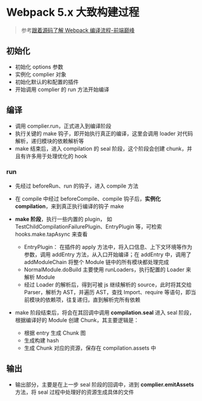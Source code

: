 # Webpack 5.x 大致构建过程

> 参考[跟着源码了解 Webpack 编译流程-前端巅峰](https://mp.weixin.qq.com/s/Oes6yI2XCKXKLQSijNNjGQ?st=25D6B8745162BBA43B557AA00DB08E1B72D2699A6D5228E6E1360E83D39E37466280B76D343C9BDF30CEE5B43AE327429C464C33763883385BC1E21AA55957CAFAB34ED65BF7D59CC1552833D08D230EA8158B810BE96DFBD7BD96508491AF044168484699391D687385AD2A8DB10029AF6E266A4FFA9B24AAD9742C865456B9837F9680B9A994D1D7CCA9D61F3161782BEEF57F1A26335FBCB6DECD8F88117F4E00642FEFC2958E574261EB44C8BEAB6D914850A627DFAB2A3B71631A9AB3AB&vid=1688853527239128&cst=DEA82C7FE4BBD00DDE1A1F0CB6F5D3EEF7E7B0FC39C600A898DCE0A2CCC4971BC554F9191CB500E8240D4B9277397708&deviceid=935d7942-b09f-4038-b6eb-c5f25ce0db0a&version=3.1.18.90318&platform=mac)

## 初始化

- 初始化 options 参数
- 实例化 complier 对象
- 初始化默认的和配置的插件
- 开始调用 complier 的 run 方法开始编译

## 编译

- 调用 complier.run，正式进入到编译阶段
- 执行关键的 make 钩子，即开始执行真正的编译，这里会调用 loader 对代码解析，递归模块的依赖解析等
- make 结束后，进入 compilation 的 seal 阶段，这个阶段会创建 chunk，并且有许多用于处理优化的 hook

### run

- 先经过 beforeRun、run 的钩子，进入 compile 方法
- 在 compile 中经过 beforeCompile、compile 钩子后，**实例化 compilation**，来到真正执行编译的钩子 make
- **make 阶段**，执行一些内置的 plugin， 如 TestChildCompilationFailurePlugin、EntryPlugin 等，可检索 hooks.make.tapAsync 来查看

  - EntryPlugin： 在插件的 apply 方法中，将入口信息、上下文环境等作为参数，调用 addEntry 方法，从入口开始编译；在 addEntry 中，调用了 addModuleChain 将整个 Module 链中的所有模块都处理完成
  - NormalModule.doBuild 主要使用 runLoaders，执行配置的 Loader 来解析 Module
  - 经过 Loader 的解析后，得到可被 js 继续解析的 source，此时将其交给 Parser，解析为 AST，并遍历 AST，查找 Import、require 等语句，即当前模块的依赖项，往复递归，直到解析完所有依赖

- make 阶段结束后，将会在其回调中调用 **compilation.seal** 进入 seal 阶段，根据编译好的 Module 创建 Chunk，其主要逻辑是：
  - 根据 entry 生成 Chunk 图
  - 生成构建 hash
  - 生成 Chunk 对应的资源，保存在 compilation.assets 中

## 输出

- 输出部分，主要是在上一步 seal 阶段的回调中，进到 **complier.emitAssets** 方法，将 seal 过程中处理好的资源生成具体的文件
